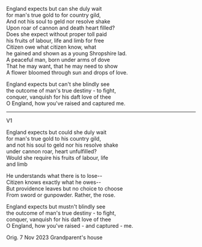 England expects but can she duly wait\
for man's true gold to for country gild,\
And not his soul to geld nor resolve shake\
Upon roar of cannon and death heart filled?\
Does she expect without proper toll paid\
his fruits of labour, life and limb for free\
Citizen owe what citizen know, what\
he gained and shown as a young Shropshire lad.\
A peaceful man, born under arms of dove\
That he may want, that he may need to show\
A flower bloomed through sun and drops of love.

England expects but can't she blindly see\
the outcome of man's true destiny - to fight,\
conquer, vanquish for his daft love of thee\
O England, how you've raised and captured me.

-----

V1

England expects but could she duly wait\
for man's true gold to his country gild,\
and not his soul to geld nor his resolve shake\
under cannon roar, heart unfulfilled?\
Would she require his fruits of labour, life\
and limb

He understands what there is to lose--\
Citizen knows exactly what he owes--\
But providence leaves but no choice to choose\
From sword or gunpowder. Rather, the rose.

England expects but mustn't blindly see\
the outcome of man's true destiny - to fight,\
conquer, vanquish for his daft love of thee\
O England, how you've raised - and captured - me.

Orig. 7 Nov 2023
Grandparent's house